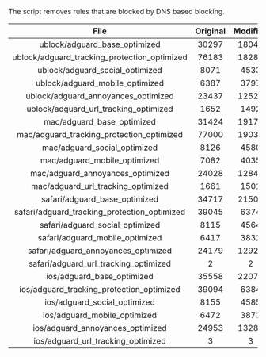 The script removes rules that are blocked by DNS based blocking.


| File | Original | Modified |
|:----:|:-----:|:-----:|
| ublock/adguard_base_optimized | 30297 | 18045 |
| ublock/adguard_tracking_protection_optimized | 76183 | 18288 |
| ublock/adguard_social_optimized | 8071 | 4533 |
| ublock/adguard_mobile_optimized | 6387 | 3797 |
| ublock/adguard_annoyances_optimized | 23437 | 12526 |
| ublock/adguard_url_tracking_optimized | 1652 | 1492 |
| mac/adguard_base_optimized | 31424 | 19171 |
| mac/adguard_tracking_protection_optimized | 77000 | 19036 |
| mac/adguard_social_optimized | 8126 | 4580 |
| mac/adguard_mobile_optimized | 7082 | 4035 |
| mac/adguard_annoyances_optimized | 24028 | 12844 |
| mac/adguard_url_tracking_optimized | 1661 | 1501 |
| safari/adguard_base_optimized | 34717 | 21500 |
| safari/adguard_tracking_protection_optimized | 39045 | 6374 |
| safari/adguard_social_optimized | 8115 | 4564 |
| safari/adguard_mobile_optimized | 6417 | 3832 |
| safari/adguard_annoyances_optimized | 24179 | 12921 |
| safari/adguard_url_tracking_optimized | 2 | 2 |
| ios/adguard_base_optimized | 35558 | 22078 |
| ios/adguard_tracking_protection_optimized | 39094 | 6384 |
| ios/adguard_social_optimized | 8155 | 4585 |
| ios/adguard_mobile_optimized | 6472 | 3873 |
| ios/adguard_annoyances_optimized | 24953 | 13284 |
| ios/adguard_url_tracking_optimized | 3 | 3 |